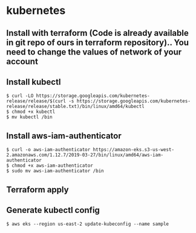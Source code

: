 # kubernetes

## Install with terraform (Code is already available in git repo of ours in terraform repository).. You need to change the  values of network of your account
## Install kubectl 

```
$ curl -LO https://storage.googleapis.com/kubernetes-release/release/$(curl -s https://storage.googleapis.com/kubernetes-release/release/stable.txt)/bin/linux/amd64/kubectl
$ chmod +x kubectl 
$ mv kubectl /bin
```

## Install aws-iam-authenticator

```
$ curl -o aws-iam-authenticator https://amazon-eks.s3-us-west-2.amazonaws.com/1.12.7/2019-03-27/bin/linux/amd64/aws-iam-authenticator
$ chmod +x aws-iam-authenticator
$ sudo mv aws-iam-authenticator /bin
```

## Terraform apply 

## Generate kubectl config 

```
$ aws eks --region us-east-2 update-kubeconfig --name sample
```